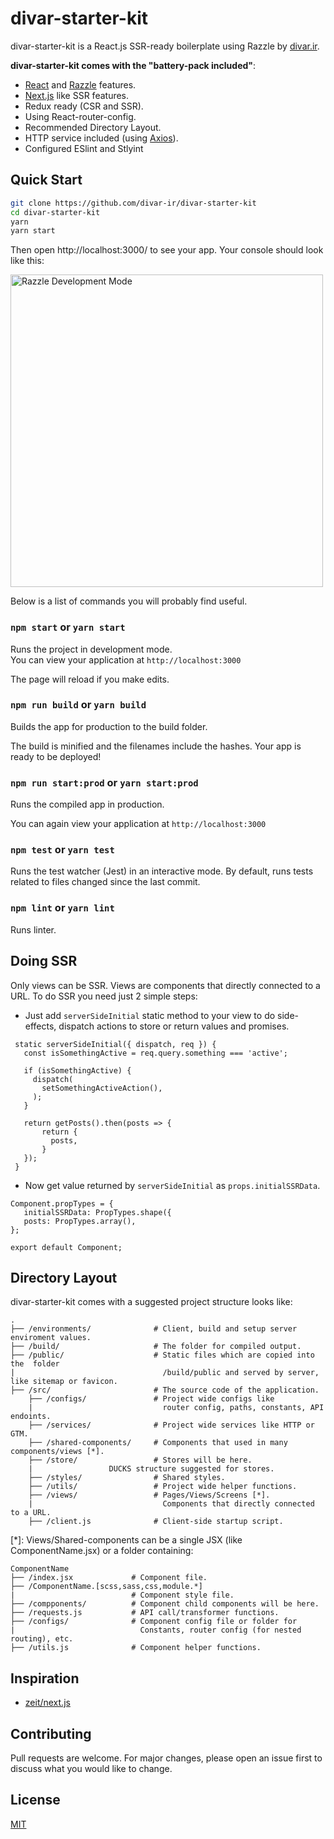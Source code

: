 # divar-starter-kit

divar-starter-kit is a React.js SSR-ready boilerplate using Razzle by [divar.ir](https://divar.ir).

**divar-starter-kit comes with the "battery-pack included"**:

* [React](https://github.com/facebook/react) and [Razzle](https://razzlejs.org) features.
* [Next.js](https://nextjs.org/docs/api-reference/data-fetching/getInitialProps) like SSR features.
* Redux ready (CSR and SSR).
* Using React-router-config.
* Recommended Directory Layout.
* HTTP service included (using [Axios](https://github.com/axios/axios)).
* Configured ESlint and Stlyint

## Quick Start



```bash
git clone https://github.com/divar-ir/divar-starter-kit
cd divar-starter-kit
yarn
yarn start
```

Then open http://localhost:3000/ to see your app. Your console should look like this:

<img src="https://cloud.githubusercontent.com/assets/4060187/26324663/b31788c4-3f01-11e7-8e6f-ffa48533af54.png" width="500px" alt="Razzle Development Mode"/>


Below is a list of commands you will probably find useful.

### `npm start` or `yarn start`

Runs the project in development mode.  
You can view your application at `http://localhost:3000`

The page will reload if you make edits.

### `npm run build` or `yarn build`

Builds the app for production to the build folder.

The build is minified and the filenames include the hashes.
Your app is ready to be deployed!

### `npm run start:prod` or `yarn start:prod`

Runs the compiled app in production.

You can again view your application at `http://localhost:3000`

### `npm test` or `yarn test`

Runs the test watcher (Jest) in an interactive mode.
By default, runs tests related to files changed since the last commit.

### `npm lint` or `yarn lint`

Runs linter.


## Doing SSR
Only views can be SSR. Views are components that directly connected to a URL. To do SSR you need just 2 simple steps:


* Just add `serverSideInitial` static method to your view to do side-effects, dispatch actions to store or return values and promises.

```
 static serverSideInitial({ dispatch, req }) {
   const isSomethingActive = req.query.something === 'active';
 
   if (isSomethingActive) {
     dispatch(
       setSomethingActiveAction(),
     );
   }
 
   return getPosts().then(posts => {
       return {
         posts,
       }
   });
 }

```

* Now get value returned by `serverSideInitial` as `props.initialSSRData`.

```
Component.propTypes = {
   initialSSRData: PropTypes.shape({
   posts: PropTypes.array(),
};
 
export default Component;
```

## Directory Layout

divar-starter-kit comes with a suggested project structure looks like:

```
.
├── /environments/              # Client, build and setup server enviroment values.
├── /build/                     # The folder for compiled output.
├── /public/                    # Static files which are copied into the  folder
|                                 /build/public and served by server, like sitemap or favicon.
├── /src/                       # The source code of the application.
    ├── /configs/               # Project wide configs like
    |                             router config, paths, constants, API endoints.
    ├── /services/              # Project wide services like HTTP or GTM.
    ├── /shared-components/     # Components that used in many components/views [*].
    ├── /store/                 # Stores will be here.
    |				  DUCKS structure suggested for stores.
    ├── /styles/                # Shared styles.
    ├── /utils/                 # Project wide helper functions.
    ├── /views/                 # Pages/Views/Screens [*].
    |                             Components that directly connected to a URL.
    ├── /client.js              # Client-side startup script.
```

[*]: Views/Shared-components can be a single JSX (like ComponentName.jsx)
	 or a folder containing: 

```
ComponentName
├── /index.jsx             # Component file.
├── /ComponentName.[scss,sass,css,module.*] 
|                          # Component style file.
├── /compponents/          # Component child components will be here.
├── /requests.js           # API call/transformer functions.
├── /configs/              # Component config file or folder for
|							 Constants, router config (for nested routing), etc.
├── /utils.js              # Component helper functions.
```

## Inspiration

* [zeit/next.js](https://github.com/zeit/next.js)

## Contributing
Pull requests are welcome. For major changes, please open an issue first to discuss what you would like to change.

## License
[MIT](https://choosealicense.com/licenses/mit/)
